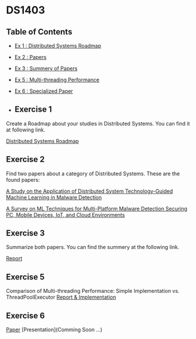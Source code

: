 # DS1403
## Table of Contents  

- [Ex 1 : Distributed Systems Roadmap](#exercise-1)
- [Ex 2 : Papers](#exercise-2)
- [Ex 3 : Summery of Papers](#exercise-3)
- [Ex 5 : Multi-threading Performance](#exercise-5)
- [Ex 6 : Specialized Paper](#exercise-6)

- ## Exercise 1

Create a Roadmap about your studies in Distributed Systems. You can find it at following link.

[Distributed Systems Roadmap](https://github.com/alirezahdb/DS1403/blob/main/Roadmap/Application%20of%20DS%20on%20Malware's%20Attacks%20%26%20detection-Road-map%20.xmind)

## Exercise 2

Find two papers about a category of Distributed Systems. These are the found papers:

[A Study on the Application of Distributed System Technology-Guided Machine Learning in Malware Detection](https://github.com/alirezahdb/DS1403/blob/main/Papers/A%20Survey%20on%20ML%20Techniques%20for%20Multi-Platform%20Malware%20Detection%20Securing%20PC%2C%20Mobile%20Devices%2C%20IoT%2C%20and%20Cloud%20Environments.pdf)

[A Survey on ML Techniques for Multi-Platform Malware Detection Securing PC, Mobile Devices, IoT, and Cloud Environments](https://github.com/alirezahdb/DS1403/blob/main/Papers/A%20Study%20on%20the%20Application%20of%20Distributed%20System%20Technology-Guided%20Machine%20Learning%20in%20Malware%20Detection.pdf)

## Exercise 3

Summarize both papers. You can find the summery at the following link.

[Report](https://github.com/alirezahdb/DS1403/blob/main/Papers/Report.pdf)

## Exercise 5
Comparison of Multi-threading Performance: Simple Implementation vs. ThreadPoolExecutor
[Report & Implementation](https://github.com/alirezahdb/DS1403/blob/main/Ex%205/)

## Exercise 6
[Paper](https://github.com/alirezahdb/DS1403/blob/main/Papers/Using%20IRP%20and%20local%20alignment%20method%20to%20detect%20distributed%20malware.pdf)
[Presentation](Comming Soon ...)
